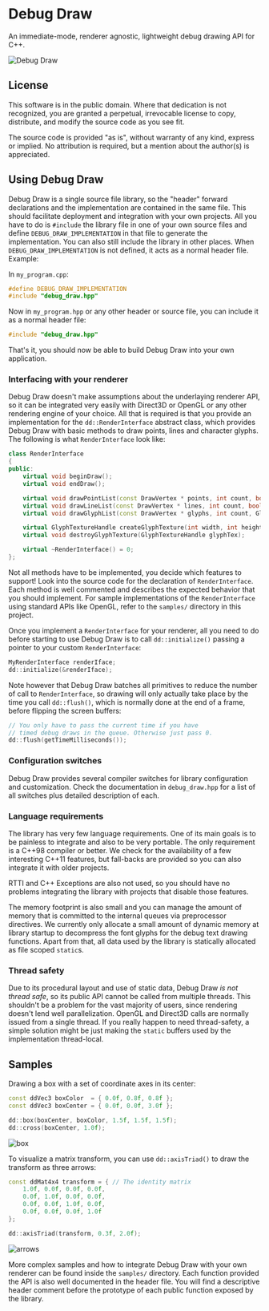 
# Debug Draw

An immediate-mode, renderer agnostic, lightweight debug drawing API for C++.

![Debug Draw](shapes.png "Debug Draw shapes")

## License

This software is in the public domain. Where that dedication is not recognized,
you are granted a perpetual, irrevocable license to copy, distribute, and modify
the source code as you see fit.

The source code is provided "as is", without warranty of any kind, express or implied.
No attribution is required, but a mention about the author(s) is appreciated.

## Using Debug Draw

Debug Draw is a single source file library, so the "header" forward declarations and
the implementation are contained in the same file. This should facilitate deployment
and integration with your own projects. All you have to do is `#include` the library
file in one of your own source files and define `DEBUG_DRAW_IMPLEMENTATION` in that
file to generate the implementation. You can also still include the library in other
places. When `DEBUG_DRAW_IMPLEMENTATION` is not defined, it acts as a normal header file.
Example:

In `my_program.cpp`:

```cpp
#define DEBUG_DRAW_IMPLEMENTATION
#include "debug_draw.hpp"
```

Now in `my_program.hpp` or any other header or source file,
you can include it as a normal header file:

```cpp
#include "debug_draw.hpp"
```

That's it, you should now be able to build Debug Draw into your own application.

### Interfacing with your renderer

Debug Draw doesn't make assumptions about the underlaying renderer API, so it can be
integrated very easily with Direct3D or OpenGL or any other rendering engine of
your choice. All that is required is that you provide an implementation for the
`dd::RenderInterface` abstract class, which provides Debug Draw with basic methods
to draw points, lines and character glyphs. The following is what `RenderInterface` look like:

```cpp
class RenderInterface
{
public:
    virtual void beginDraw();
    virtual void endDraw();

    virtual void drawPointList(const DrawVertex * points, int count, bool depthEnabled);
    virtual void drawLineList(const DrawVertex * lines, int count, bool depthEnabled);
    virtual void drawGlyphList(const DrawVertex * glyphs, int count, GlyphTextureHandle glyphTex);

    virtual GlyphTextureHandle createGlyphTexture(int width, int height, const void * pixels);
    virtual void destroyGlyphTexture(GlyphTextureHandle glyphTex);

    virtual ~RenderInterface() = 0;
};
```

Not all methods have to be implemented, you decide which features to support!
Look into the source code for the declaration of `RenderInterface`. Each method is
well commented and describes the expected behavior that you should implement.
For sample implementations of the `RenderInterface` using standard APIs like OpenGL,
refer to the `samples/` directory in this project.

Once you implement a `RenderInterface` for your renderer, all you need to do before starting
to use Debug Draw is to call `dd::initialize()` passing a pointer to your custom `RenderInterface`:

```cpp
MyRenderInterface renderIface;
dd::initialize(&renderIface);
```

Note however that Debug Draw batches all primitives to reduce the number of call to `RenderInterface`,
so drawing will only actually take place by the time you call `dd::flush()`, which is normally done
at the end of a frame, before flipping the screen buffers:

```cpp
// You only have to pass the current time if you have
// timed debug draws in the queue. Otherwise just pass 0.
dd::flush(getTimeMilliseconds());
```

### Configuration switches

Debug Draw provides several compiler switches for library configuration and customization.
Check the documentation in `debug_draw.hpp` for a list of all switches plus detailed description of each.

### Language requirements

The library has very few language requirements. One of its main goals is to be painless to integrate
and also to be very portable. The only requirement is a C++98 compiler or better. We check for the
availability of a few interesting C++11 features, but fall-backs are provided so you can also integrate
it with older projects.

RTTI and C++ Exceptions are also not used, so you should have no problems integrating
the library with projects that disable those features.

The memory footprint is also small and you can manage the amount of memory that is committed
to the internal queues via preprocessor directives. We currently only allocate a small amount of
dynamic memory at library startup to decompress the font glyphs for the debug text drawing functions.
Apart from that, all data used by the library is statically allocated as file scoped `static`s.

### Thread safety

Due to its procedural layout and use of static data, Debug Draw *is not thread safe*,
so its public API cannot be called from multiple threads. This shouldn't be a problem
for the vast majority of users, since rendering doesn't lend well parallelization. OpenGL
and Direct3D calls are normally issued from a single thread. If you really happen to need
thread-safety, a simple solution might be just making the `static` buffers used by the
implementation thread-local.

## Samples

Drawing a box with a set of coordinate axes in its center:

```cpp
const ddVec3 boxColor  = { 0.0f, 0.8f, 0.8f };
const ddVec3 boxCenter = { 0.0f, 0.0f, 3.0f };

dd::box(boxCenter, boxColor, 1.5f, 1.5f, 1.5f);
dd::cross(boxCenter, 1.0f);
```

![box](box.png "Box with coordinate axes")

To visualize a matrix transform, you can use `dd::axisTriad()`
to draw the transform as three arrows:

```cpp
const ddMat4x4 transform = { // The identity matrix
    1.0f, 0.0f, 0.0f, 0.0f,
    0.0f, 1.0f, 0.0f, 0.0f,
    0.0f, 0.0f, 1.0f, 0.0f,
    0.0f, 0.0f, 0.0f, 1.0f
};

dd::axisTriad(transform, 0.3f, 2.0f);
```

![arrows](arrows.png "Axis triad repesenting a 3D transform")

More complex samples and how to integrate Debug Draw with your own renderer can
be found inside the `samples/` directory. Each function provided the API is also well
documented in the header file. You will find a descriptive header comment before
the prototype of each public function exposed by the library.

